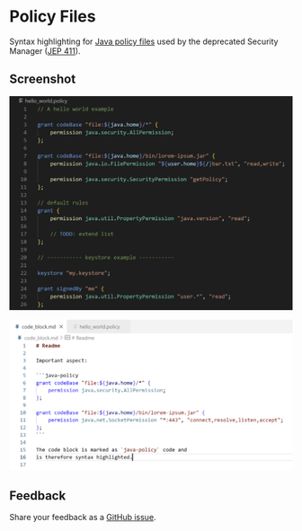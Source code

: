 # Policy Files

Syntax highlighting for [Java policy files](https://docs.oracle.com/javase/7/docs/technotes/guides/security/PolicyFiles.html) used by the deprecated Security Manager ([JEP 411](https://openjdk.org/jeps/411)).

## Screenshot

![Example](./media/screenshot.png)

![Markdown Injection](./media/markdown_injection.png)

## Feedback

Share your feedback as a [GitHub issue](https://github.com/anticultist/vscode-java-policy/issues/new).
